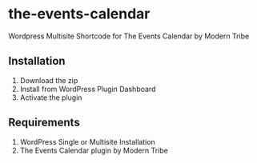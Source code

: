 # the-events-calendar
Wordpress Multisite Shortcode for The Events Calendar by Modern Tribe

## Installation
1. Download the zip
2. Install from WordPress Plugin Dashboard
3. Activate the plugin

## Requirements
1. WordPress Single or Multisite Installation
2. The Events Calendar plugin by Modern Tribe
